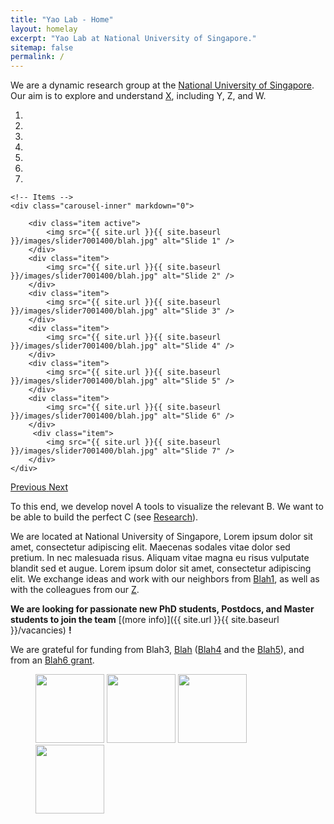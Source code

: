 ```yaml
---
title: "Yao Lab - Home"
layout: homelay
excerpt: "Yao Lab at National University of Singapore."
sitemap: false
permalink: /
---
```


We are a dynamic research group at the [National University of Singapore](https://www.comp.nus.edu.sg/). Our aim is to explore and understand [X](http://google.com), including Y, Z, and W.


<div markdown="0" id="carousel" class="carousel slide" data-ride="carousel" data-interval="5000" data-pause="hover" >
    <!-- Menu -->
    <ol class="carousel-indicators">
        <li data-target="#carousel" data-slide-to="0" class="active"></li>
        <li data-target="#carousel" data-slide-to="1"></li>
        <li data-target="#carousel" data-slide-to="2"></li>
        <li data-target="#carousel" data-slide-to="3"></li>
        <li data-target="#carousel" data-slide-to="4"></li>
        <li data-target="#carousel" data-slide-to="5"></li>
        <li data-target="#carousel" data-slide-to="6"></li>
    </ol>

    <!-- Items -->
    <div class="carousel-inner" markdown="0">

        <div class="item active">
            <img src="{{ site.url }}{{ site.baseurl }}/images/slider7001400/blah.jpg" alt="Slide 1" />
        </div>
        <div class="item">
            <img src="{{ site.url }}{{ site.baseurl }}/images/slider7001400/blah.jpg" alt="Slide 2" />
        </div>
        <div class="item">
            <img src="{{ site.url }}{{ site.baseurl }}/images/slider7001400/blah.jpg" alt="Slide 3" />
        </div>
        <div class="item">
            <img src="{{ site.url }}{{ site.baseurl }}/images/slider7001400/blah.jpg" alt="Slide 4" />
        </div>
        <div class="item">
            <img src="{{ site.url }}{{ site.baseurl }}/images/slider7001400/blah.jpg" alt="Slide 5" />
        </div>
        <div class="item">
            <img src="{{ site.url }}{{ site.baseurl }}/images/slider7001400/blah.jpg" alt="Slide 6" />
        </div>       
         <div class="item">
            <img src="{{ site.url }}{{ site.baseurl }}/images/slider7001400/blah.jpg" alt="Slide 7" />
        </div>
    </div>
  <a class="left carousel-control" href="#carousel" role="button" data-slide="prev">
    <span class="glyphicon glyphicon-chevron-left" aria-hidden="true"></span>
    <span class="sr-only">Previous</span>
  </a>
  <a class="right carousel-control" href="#carousel" role="button" data-slide="next">
    <span class="glyphicon glyphicon-chevron-right" aria-hidden="true"></span>
    <span class="sr-only">Next</span>
  </a>
</div>




To this end, we develop novel A tools to visualize the relevant B. We want to be able to build the perfect C (see [Research](research)).

We are located at National University of Singapore, Lorem ipsum dolor sit amet, consectetur adipiscing elit. Maecenas sodales vitae dolor sed pretium. In nec malesuada risus. Aliquam vitae magna eu risus vulputate blandit sed et augue. Lorem ipsum dolor sit amet, consectetur adipiscing elit. We exchange ideas and work with our neighbors from [Blah1](https://www.comp.nus.edu.sg/), as well as with the colleagues from our [Z](https://www.comp.nus.edu.sg/).

 **We are  looking for passionate new PhD students, Postdocs, and Master students to join the team** [(more info)]({{ site.url }}{{ site.baseurl }}/vacancies) **!**


We are grateful for funding from Blah3, [Blah](https://www.comp.nus.edu.sg/) ([Blah4](https://www.comp.nus.edu.sg/) and the [Blah5](https://www.comp.nus.edu.sg/)), and from an [Blah6 grant](https://www.comp.nus.edu.sg/).

<figure class="fourth">
  <img src="{{ site.url }}{{ site.baseurl }}/images/logopic/logo_nus.png" style="width: 110px">
  <img src="{{ site.url }}{{ site.baseurl }}/images/logopic/logo_nus.png" style="width: 110px">
  <img src="{{ site.url }}{{ site.baseurl }}/images/logopic/logo_nus.png" style="width: 110px">
  <img src="{{ site.url }}{{ site.baseurl }}/images/logopic/logo_nus.png" style="width: 110px">
</figure>

